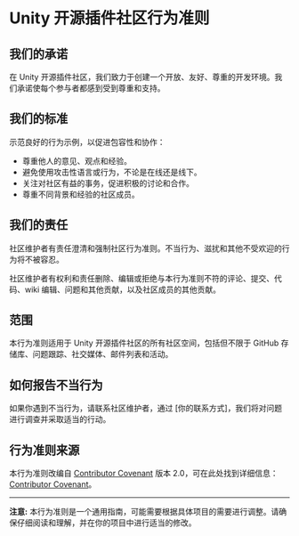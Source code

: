 # Unity 开源插件社区行为准则

## 我们的承诺

在 Unity 开源插件社区，我们致力于创建一个开放、友好、尊重的开发环境。我们承诺使每个参与者都感到受到尊重和支持。

## 我们的标准

示范良好的行为示例，以促进包容性和协作：

- 尊重他人的意见、观点和经验。
- 避免使用攻击性语言或行为，不论是在线还是线下。
- 关注对社区有益的事务，促进积极的讨论和合作。
- 尊重不同背景和经验的社区成员。

## 我们的责任

社区维护者有责任澄清和强制社区行为准则。不当行为、滋扰和其他不受欢迎的行为将不被容忍。

社区维护者有权利和责任删除、编辑或拒绝与本行为准则不符的评论、提交、代码、wiki 编辑、问题和其他贡献，以及社区成员的其他贡献。

## 范围

本行为准则适用于 Unity 开源插件社区的所有社区空间，包括但不限于 GitHub 存储库、问题跟踪、社交媒体、邮件列表和活动。

## 如何报告不当行为

如果你遇到不当行为，请联系社区维护者，通过 [你的联系方式]，我们将对问题进行调查并采取适当的行动。

## 行为准则来源

本行为准则改编自 [Contributor Covenant](https://www.contributor-covenant.org/) 版本 2.0，可在此处找到详细信息：[Contributor Covenant](https://www.contributor-covenant.org/version/2/0/code_of_conduct.html)。

---

**注意:** 本行为准则是一个通用指南，可能需要根据具体项目的需要进行调整。请确保仔细阅读和理解，并在你的项目中进行适当的修改。

